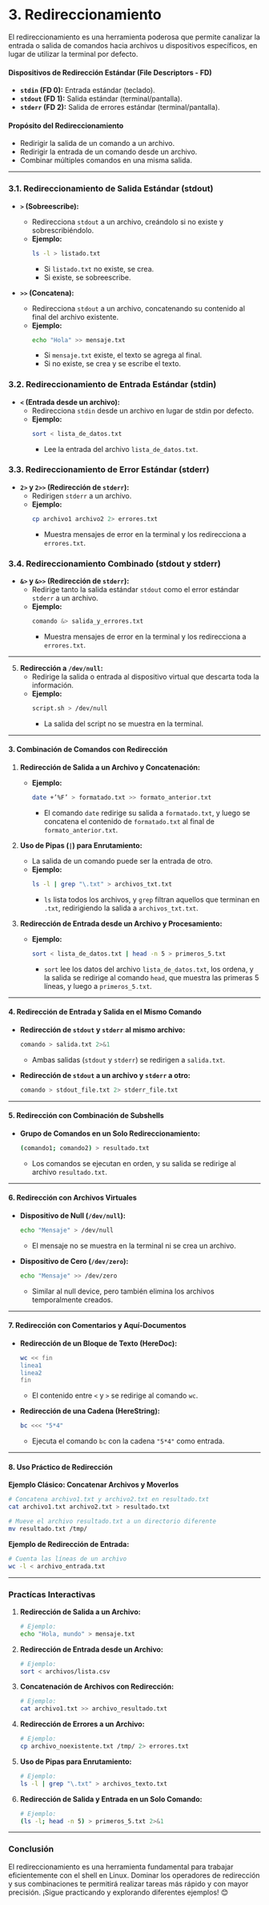 # **3. Redireccionamiento**
El redireccionamiento es una herramienta poderosa que permite canalizar la entrada o salida de comandos hacia archivos u dispositivos específicos, en lugar de utilizar la terminal por defecto.

#### **Dispositivos de Redirección Estándar (File Descriptors - FD)**
- **`stdin` (FD 0):** Entrada estándar (teclado).
- **`stdout` (FD 1):** Salida estándar (terminal/pantalla).
- **`stderr` (FD 2):** Salida de errores estándar (terminal/pantalla).

#### **Propósito del Redireccionamiento**
- Redirigir la salida de un comando a un archivo.
- Redirigir la entrada de un comando desde un archivo.
- Combinar múltiples comandos en una misma salida.

---

### **3.1. Redireccionamiento de Salida Estándar (stdout)**

- **`>` (Sobreescribe):**
   - Redirecciona `stdout` a un archivo, creándolo si no existe y sobrescribiéndolo.
   - **Ejemplo:**
     ```bash
     ls -l > listado.txt
     ```
     - Si `listado.txt` no existe, se crea.
     - Si existe, se sobreescribe.

- **`>>` (Concatena):**
   - Redirecciona `stdout` a un archivo, concatenando su contenido al final del archivo existente.
   - **Ejemplo:**
     ```bash
     echo "Hola" >> mensaje.txt
     ```
     - Si `mensaje.txt` existe, el texto se agrega al final.
     - Si no existe, se crea y se escribe el texto.

### **3.2. Redireccionamiento de Entrada Estándar (stdin)**

- **`<` (Entrada desde un archivo):**
   - Redirecciona `stdin` desde un archivo en lugar de stdin por defecto.
   - **Ejemplo:**
     ```bash
     sort < lista_de_datos.txt
     ```
     - Lee la entrada del archivo `lista_de_datos.txt`.
### **3.3. Redireccionamiento de Error Estándar (stderr)**
- **`2>` y `2>>` (Redirección de `stderr`):**
   - Redirigen `stderr` a un archivo.
   - **Ejemplo:**
     ```bash
     cp archivo1 archivo2 2> errores.txt
     ```
     - Muestra mensajes de error en la terminal y los redirecciona a `errores.txt`.

### **3.4. Redireccionamiento Combinado (stdout y stderr)**
- **`&>` y `&>>` (Redirección de `stderr`):**
   - Redirige tanto la salida estándar `stdout` como el error estándar `stderr` a un archivo.
   - **Ejemplo:**
     ```bash
     comando &> salida_y_errores.txt
     ```
     - Muestra mensajes de error en la terminal y los redirecciona a `errores.txt`.


----

5. **Redirección a `/dev/null`:**
   - Redirige la salida o entrada al dispositivo virtual que descarta toda la información.
   - **Ejemplo:**
     ```bash
     script.sh > /dev/null
     ```
     - La salida del script no se muestra en la terminal.

---

#### **3. Combinación de Comandos con Redirección**

1. **Redirección de Salida a un Archivo y Concatenación:**
   - **Ejemplo:**
     ```bash
     date +’%F’ > formatado.txt >> formato_anterior.txt
     ```
     - El comando `date` redirige su salida a `formatado.txt`, y luego se concatena el contenido de `formatado.txt` al final de `formato_anterior.txt`.

2. **Uso de Pipas (`|`) para Enrutamiento:**
   - La salida de un comando puede ser la entrada de otro.
   - **Ejemplo:**
     ```bash
     ls -l | grep "\.txt" > archivos_txt.txt
     ```
     - `ls` lista todos los archivos, y `grep` filtran aquellos que terminan en `.txt`, redirigiendo la salida a `archivos_txt.txt`.

3. **Redirección de Entrada desde un Archivo y Procesamiento:**
   - **Ejemplo:**
     ```bash
     sort < lista_de_datos.txt | head -n 5 > primeros_5.txt
     ```
     - `sort` lee los datos del archivo `lista_de_datos.txt`, los ordena, y la salida se redirige al comando `head`, que muestra las primeras 5 líneas, y luego a `primeros_5.txt`.

---

#### **4. Redirección de Entrada y Salida en el Mismo Comando**

- **Redirección de `stdout` y `stderr` al mismo archivo:**
  ```bash
  comando > salida.txt 2>&1
  ```
  - Ambas salidas (`stdout` y `stderr`) se redirigen a `salida.txt`.

- **Redirección de `stdout` a un archivo y `stderr` a otro:**
  ```bash
  comando > stdout_file.txt 2> stderr_file.txt
  ```

---

#### **5. Redirección con Combinación de Subshells**

- **Grupo de Comandos en un Solo Redireccionamiento:**
  ```bash
  (comando1; comando2) > resultado.txt
  ```
  - Los comandos se ejecutan en orden, y su salida se redirige al archivo `resultado.txt`.

---

#### **6. Redirección con Archivos Virtuales**

- **Dispositivo de Null (`/dev/null`):**
  ```bash
  echo "Mensaje" > /dev/null
  ```
  - El mensaje no se muestra en la terminal ni se crea un archivo.

- **Dispositivo de Cero (`/dev/zero`):**
  ```bash
  echo "Mensaje" >> /dev/zero
  ```
  - Similar al null device, pero también elimina los archivos temporalmente creados.

---

#### **7. Redirección con Comentarios y Aquí-Documentos**

- **Redirección de un Bloque de Texto (HereDoc):**
  ```bash
  wc << fin
  linea1
  linea2
  fin
  ```
  - El contenido entre `<` y `>` se redirige al comando `wc`.

- **Redirección de una Cadena (HereString):**
  ```bash
  bc <<< "5*4"
  ```
  - Ejecuta el comando `bc` con la cadena `"5*4"` como entrada.

---

#### **8. Uso Práctico de Redirección**

**Ejemplo Clásico: Concatenar Archivos y Moverlos**
```bash
# Concatena archivo1.txt y archivo2.txt en resultado.txt
cat archivo1.txt archivo2.txt > resultado.txt

# Mueve el archivo resultado.txt a un directorio diferente
mv resultado.txt /tmp/
```

**Ejemplo de Redirección de Entrada:**
```bash
# Cuenta las líneas de un archivo
wc -l < archivo_entrada.txt
```

---

### **Practícas Interactivas**

1. **Redirección de Salida a un Archivo:**
   ```bash
   # Ejemplo:
   echo "Hola, mundo" > mensaje.txt
   ```

2. **Redirección de Entrada desde un Archivo:**
   ```bash
   # Ejemplo:
   sort < archivos/lista.csv
   ```

3. **Concatenación de Archivos con Redirección:**
   ```bash
   # Ejemplo:
   cat archivo1.txt >> archivo_resultado.txt
   ```

4. **Redirección de Errores a un Archivo:**
   ```bash
   # Ejemplo:
   cp archivo_noexistente.txt /tmp/ 2> errores.txt
   ```

5. **Uso de Pipas para Enrutamiento:**
   ```bash
   # Ejemplo:
   ls -l | grep "\.txt" > archivos_texto.txt
   ```

6. **Redirección de Salida y Entrada en un Solo Comando:**
   ```bash
   # Ejemplo:
   (ls -l; head -n 5) > primeros_5.txt 2>&1
   ```

---

### **Conclusión**

El redireccionamiento es una herramienta fundamental para trabajar eficientemente con el shell en Linux. Dominar los operadores de redirección y sus combinaciones te permitirá realizar tareas más rápido y con mayor precisión. ¡Sigue practicando y explorando diferentes ejemplos! 😊